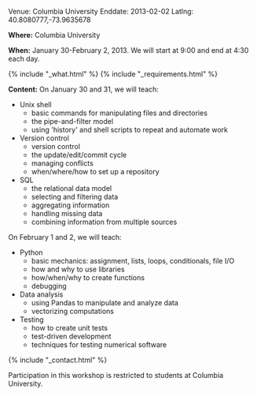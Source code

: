Venue: Columbia University
Enddate: 2013-02-02
Latlng: 40.8080777,-73.9635678

<p><strong>Where:</strong> Columbia University</p>
<p><strong>When:</strong> January 30-February 2, 2013. We will start at 9:00 and end at 4:30 each day.</p>
{% include "_what.html" %}
{% include "_requirements.html" %}
<p>
  <strong>Content:</strong> On January 30 and 31, we will teach:
</p>
<ul>
  <li>Unix shell
    <ul>
      <li>basic commands for manipulating files and directories</li>
      <li>the pipe-and-filter model</li>
      <li>using 'history' and shell scripts to repeat and automate work</li>
    </ul>
  </li>
  <li>Version control
    <ul>
      <li>version control</li>
      <li>the update/edit/commit cycle</li>
      <li>managing conflicts</li>
      <li>when/where/how to set up a repository</li>
    </ul>
  </li>
  <li>SQL
    <ul>
      <li>the relational data model</li>
      <li>selecting and filtering data</li>
      <li>aggregating information</li>
      <li>handling missing data</li>
      <li>combining information from multiple sources</li>
    </ul>
  </li>
</ul>
<p>On February 1 and 2, we will teach:</p>
<ul>
  <li>Python
    <ul>
      <li>basic mechanics: assignment, lists, loops, conditionals, file I/O</li>
      <li>how and why to use libraries</li>
      <li>how/when/why to create functions</li>
      <li>debugging</li>
    </ul>
  </li>
  <li>Data analysis
    <ul>
      <li>using Pandas to manipulate and analyze data</li>
      <li>vectorizing computations</li>
    </ul>
  </li>
  <li>Testing
    <ul>
      <li>how to create unit tests</li>
      <li>test-driven development</li>
      <li>techniques for testing numerical software</li>
    </ul>
  </li>
</ul>
{% include "_contact.html" %}
<p>Participation in this workshop is restricted to students at Columbia University.</p>
